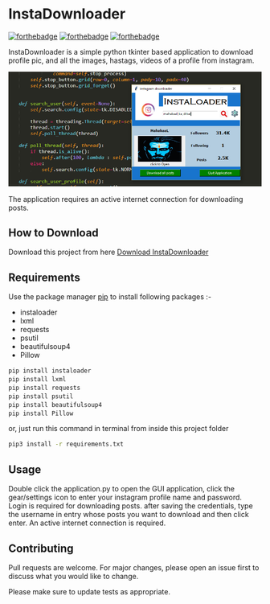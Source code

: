 # InstaDownloader

[![forthebadge](https://forthebadge.com/images/badges/built-with-love.svg)](https://forthebadge.com)
[![forthebadge](https://forthebadge.com/images/badges/built-with-swag.svg)](https://forthebadge.com)
[![forthebadge](https://forthebadge.com/images/badges/made-with-python.svg)](https://forthebadge.com)

InstaDownloader is a simple python tkinter based application to download profile pic, and
all the images, hastags, videos of a profile from instagram.

![Alt text](app.png?raw=true "InstaDownloader")

The application requires an active internet connection for downloading posts.

## How to Download

Download this project from here [Download InstaDownloader](https://downgit.github.io/#/home?url=https://github.com/pyGuru123/Tkinter-Applications/tree/master/Instagram%20Post%20downloader)

## Requirements

Use the package manager [pip](https://pip.pypa.io/en/stable/) to install following packages :-
* instaloader
* lxml
* requests
* psutil
* beautifulsoup4
* Pillow

```bash
pip install instaloader
pip install lxml
pip install requests
pip install psutil
pip install beautifulsoup4
pip install Pillow
```

or, just run this command in terminal from inside this project folder

```bash
pip3 install -r requirements.txt
```

## Usage

Double click the application.py to open the GUI application, click the gear/settings icon 
to enter your instagram profile name and password. Login is required for downloading posts.
after saving the credentials, type the username in entry whose posts you want to download 
and then click enter. An active internet connection is required.

## Contributing

Pull requests are welcome. For major changes, please open an issue first to discuss what you would like to change.

Please make sure to update tests as appropriate.